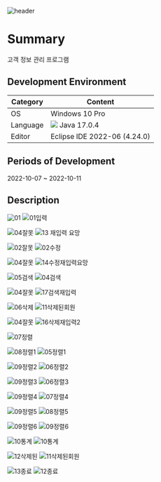 ![header](https://capsule-render.vercel.app/api?type=waving&color=auto&height=300&section=header&text=Customer-program&fontSize=90&animation=fadeIn&fontAlignY=38&desc=ParkSuHwa&descAlignY=60&descAlign=62)

# Summary
고객 정보 관리 프로그램

## Development Environment
| Category | Content |
| --- | --- |
| OS | Windows 10 Pro |
| Language | <img src="https://img.shields.io/badge/Java-F7DF1E?style=flat-square&logo=Java&logoColor=black" /> Java 17.0.4 |
| Editor | Eclipse IDE 2022-06 (4.24.0) |

## Periods of Development
2022-10-07 ~ 2022-10-11

## Description
![01](https://user-images.githubusercontent.com/115531871/196508969-8eb593ef-6dad-4279-93a6-3d3392c2921d.png)
![01입력](https://user-images.githubusercontent.com/115531871/196500841-bb4ef9ae-7645-4d0e-9547-4ba0169810f2.PNG)



![04잘못](https://user-images.githubusercontent.com/115531871/196508975-c8a289c6-3de4-4a4f-b20b-1049ffebe79b.png)
![13 재입력 요망](https://user-images.githubusercontent.com/115531871/196502903-49e33db5-bb8e-4a83-9d3d-84d5440224fc.PNG)



![02잘못](https://user-images.githubusercontent.com/115531871/196508972-5c3d931a-9588-4e1b-b908-643e66bbdf76.png)
![02수정](https://user-images.githubusercontent.com/115531871/196500874-c76e3803-f278-48ce-be35-8fa969db1501.PNG)



![04잘못](https://user-images.githubusercontent.com/115531871/196508975-c8a289c6-3de4-4a4f-b20b-1049ffebe79b.png)
![14수정재입력요망](https://user-images.githubusercontent.com/115531871/196503271-5f0405c9-fa4e-4214-b8e9-bbb68486aa89.PNG)


![05검색](https://user-images.githubusercontent.com/115531871/196508980-bed4df79-0a5b-44c1-ac1b-351846ce8f1e.png)
![04검색](https://user-images.githubusercontent.com/115531871/196500887-092b9920-bce0-4c06-a52b-95eca73d04eb.PNG)


![04잘못](https://user-images.githubusercontent.com/115531871/196508975-c8a289c6-3de4-4a4f-b20b-1049ffebe79b.png)
![17검색재입력](https://user-images.githubusercontent.com/115531871/196503439-9d3dbc74-f003-4e00-b81c-9f28b66d0943.PNG)



![06삭제](https://user-images.githubusercontent.com/115531871/196508981-b6c00e24-2a9e-459b-a89e-b926e450abaa.png)
![11삭제된회원](https://user-images.githubusercontent.com/115531871/196501004-b94ac2fa-73ce-41e6-babb-7567dc6bd5d5.PNG)



![04잘못](https://user-images.githubusercontent.com/115531871/196508975-c8a289c6-3de4-4a4f-b20b-1049ffebe79b.png)
![16삭제재입력2](https://user-images.githubusercontent.com/115531871/196503607-f1e9a663-9917-4c0a-9c8d-6d308e92a812.PNG)



![07정렬](https://user-images.githubusercontent.com/115531871/196508983-1d9a4f9a-e8e9-421d-89c9-3fc0e49f57e3.png)



![08정렬1](https://user-images.githubusercontent.com/115531871/196508987-a5d26c7c-d9e8-4196-9bd3-4b18b4092684.png)
![05정렬1](https://user-images.githubusercontent.com/115531871/196500895-9479bf5d-5617-4227-b779-6464aea479bf.PNG)



![09정렬2](https://user-images.githubusercontent.com/115531871/196508989-f83e241b-700d-4597-9455-39145cea3f59.png)
![06정렬2](https://user-images.githubusercontent.com/115531871/196500925-8c90f2be-f8bc-4b87-8a2d-81ce2404be97.PNG)



![09정렬3](https://user-images.githubusercontent.com/115531871/196508994-7e29be03-c1f7-41fd-be90-d37ba388a1ae.png)
![06정렬3](https://user-images.githubusercontent.com/115531871/196500936-ae37df94-dc78-40ae-9ea2-4657d36f6702.PNG)



![09정렬4](https://user-images.githubusercontent.com/115531871/196508996-3491529a-710c-436d-ad98-b3d0e5388f02.png)
![07정렬4](https://user-images.githubusercontent.com/115531871/196500954-20d93a6c-4655-4e42-93e5-5d5fd5b4c144.PNG)



![09정렬5](https://user-images.githubusercontent.com/115531871/196509001-37fecc21-4e91-4af8-bcae-bc0d70fcfb0a.png)
![08정렬5](https://user-images.githubusercontent.com/115531871/196500958-fafa91b3-093e-447d-ba2a-252ab2b69b5f.PNG)



![09정렬6](https://user-images.githubusercontent.com/115531871/196509006-bc800c04-8e05-45c7-a5d5-9fa16c571bff.png)
![09정렬6](https://user-images.githubusercontent.com/115531871/196500971-89c2a27f-9464-42b3-a7a7-f352633aaac2.PNG)



![10통계](https://user-images.githubusercontent.com/115531871/196509009-f9b10a32-39ed-4c47-944d-bb0905a7651d.png)
![10통계](https://user-images.githubusercontent.com/115531871/196500992-25222b35-7c82-45af-84e6-fa75ffd02c7e.PNG)



![12삭제된](https://user-images.githubusercontent.com/115531871/196508960-bea686db-4d58-4f5b-85b5-929bc2513c7a.png)
![11삭제된회원](https://user-images.githubusercontent.com/115531871/196501004-b94ac2fa-73ce-41e6-babb-7567dc6bd5d5.PNG)



![13종료](https://user-images.githubusercontent.com/115531871/196508966-369bead8-fb06-47ec-a2fb-3bdcfa659aea.png)
![12종료](https://user-images.githubusercontent.com/115531871/196501014-a5aadbe5-8ccf-40d2-8de9-79aa019a92b1.PNG)
